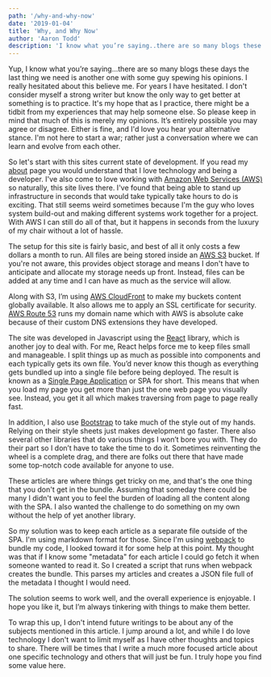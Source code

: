 ```yaml
---
path: '/why-and-why-now'
date: '2019-01-04'
title: 'Why, and Why Now'
author: 'Aaron Todd'
description: 'I know what you’re saying..there are so many blogs these days the last thing we need is another one with some guy spewing his opinions.'
---
```


Yup, I know what you’re saying...there are so many blogs these days the last thing we need is another one with some guy spewing his opinions.
I really hesitated about this believe me.
For years I have hesitated.
I don't consider myself a strong writer but know the only way to get better at something is to practice.
It's my hope that as I practice, there might be a tidbit from my experiences that may help someone else.
So please keep in mind that much of this is merely my opinions.
It’s entirely possible you may agree or disagree.
Either is fine, and I'd love you hear your alternative stance.
I'm not here to start a war; rather just a conversation where we can learn and evolve from each other.

So let's start with this sites current state of development.
If you read my [about](/about) page you would understand that I love technology and being a developer.
I've also come to love working with [Amazon Web Services (AWS)](https://aws.amazon.com/) so naturally, this site lives there.
I've found that being able to stand up infrastructure in seconds that would take typically take hours to do is exciting.
That still seems weird sometimes because I'm the guy who loves system build-out and making different systems work together for a project.
With AWS I can still do all of that, but it happens in seconds from the luxury of my chair without a lot of hassle.

The setup for this site is fairly basic, and best of all it only costs a few dollars a month to run.
All files are being stored inside an [AWS S3](https://aws.amazon.com/s3/) bucket.
If you're not aware, this provides object storage and means I don't have to anticipate and allocate my storage needs up front.
Instead, files can be added at any time and I can have as much as the service will allow.

Along with S3, I’m using [AWS CloudFront](https://aws.amazon.com/cloudfront/) to make my buckets content globally available.
It also allows me to apply an SSL certificate for security.
[AWS Route 53](https://aws.amazon.com/route53) runs my domain name which with AWS is absolute cake because of their custom DNS extensions they have developed.

The site was developed in Javascript using the [React](https://reactjs.org/) library, which is another joy to deal with.
For me, React helps force me to keep files small and manageable.
I split things up as much as possible into components and each typically gets its own file.
You’d never know this though as everything gets bundled up into a single file before being deployed.
The result is known as a [Single Page Application](https://en.wikipedia.org/wiki/Single-page_application) or SPA for short.
This means that when you load my page you get more than just the one web page you visually see.
Instead, you get it all which makes traversing from page to page really fast.

In addition, I also use [Bootstrap](https://getbootstrap.com/) to take much of the style out of my hands.
Relying on their style sheets just makes development go faster.
There also several other libraries that do various things I won’t bore you with.
They do their part so I don’t have to take the time to do it.
Sometimes reinventing the wheel is a complete drag, and there are folks out there that have made some top-notch code available for anyone to use.

These articles are where things get tricky on me, and that's the one thing that you don't get in the bundle.
Assuming that someday there could be many I didn't want you to feel the burden of loading all the content along with the SPA.
I also wanted the challenge to do something on my own without the help of yet another library.

So my solution was to keep each article as a separate file outside of the SPA.
I'm using markdown format for those.
Since I'm using [webpack](https://webpack.js.org/) to bundle my code, I looked toward it for some help at this point.
My thought was that if I know some "metadata" for each article I could go fetch it when someone wanted to read it.
So I created a script that runs when webpack creates the bundle.
This parses my articles and creates a JSON file full of the metadata I thought I would need.

The solution seems to work well, and the overall experience is enjoyable.
I hope you like it, but I’m always tinkering with things to make them better.

To wrap this up, I don't intend future writings to be about any of the subjects mentioned in this article.
I jump around a lot, and while I do love technology I don't want to limit myself as I have other thoughts and topics to share.
There will be times that I write a much more focused article about one specific technology and others that will just be fun.
I truly hope you find some value here.